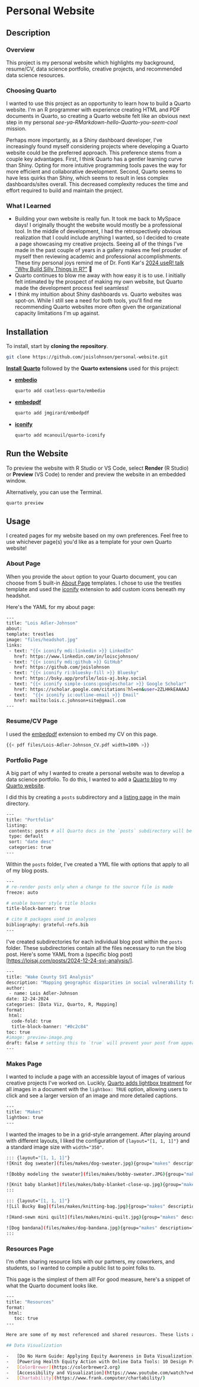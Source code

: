 # Personal Website

## Description
### Overview
This project is my personal website which highlights my background, resume/CV, data science portfolio, creative projects, and recommended data science resources. 

### Choosing Quarto
I wanted to use this project as an opportunity to learn how to build a Quarto website. I'm an R programmer with experience creating HTML and PDF documents in Quarto, so creating a Quarto website felt like an obvious next step in my personal _see-ya-RMarkdown-hello-Quarto-you-seem-cool_ mission.

Perhaps more importantly, as a Shiny dashboard developer, I've increasingly found myself considering projects where developing a Quarto website could be the preferred approach. This preference stems from a couple key advantages. First, I think Quarto has a gentler learning curve than Shiny. Opting for more intuitive programming tools paves the way for more efficient and collaborative development. Second, Quarto seems to have less quirks than Shiny, which seems to result in less complex dashboards/sites overall. This decreased complexity reduces the time and effort required to build and maintain the project.

### What I Learned
- Building your own website is really fun. It took me back to MySpace days! I originally thought the website would mostly be a professional tool. In the middle of development, I had the retrospectively obvious realization that I could include anything I wanted, so I decided to create a page showcasing my creative projects. Seeing all of the things I've made in the past couple of years in a gallery makes me feel prouder of myself then reviewing academic and professional accomplishments. These tiny personal joys remind me of Dr. Fonti Kar's  [2024 useR! talk "Why Build Silly Things in R?"](https://userconf2024.sched.com/event/1c8zy/why-build-silly-things-in-r-fonti-kar-university-of-new-south-wales?iframe=yes&w=100%&sidebar=yes&bg=no) 🤠
- Quarto continues to blow me away with how easy it is to use. I initially felt intimated by the prospect of making my own website, but Quarto made the development process feel seamless!
- I think my intuition about Shiny dashboards vs. Quarto websites was spot-on. While I still see a need for both tools, you'll find me recommending Quarto websites more often given the organizational capacity limitations I'm up against.

## Installation
To install, start by **cloning the repository**.
   ```bash
   git clone https://github.com/joislohnson/personal-website.git
  ```

[**Install Quarto**](https://quarto.org/docs/get-started/) followed by the **Quarto extensions** used for this project:
- [**embedio**](https://github.com/coatless-quarto/embedio#readme)
   ```bash
   quarto add coatless-quarto/embedio
   ```
- [**embedpdf**](https://github.com/jmgirard/embedpdf?tab=readme-ov-file)
   ```bash
   quarto add jmgirard/embedpdf
   ```
- [**iconify**](https://github.com/mcanouil/quarto-iconify)
   ```bash
   quarto add mcanouil/quarto-iconify
   ```

## Run the Website
To preview the website with R Studio or VS Code, select **Render** (R Studio) or **Preview** (VS Code) to render and preview the website in an embedded window.

Alternatively, you can use the Terminal.
   ```bash
   quarto preview
   ```
## Usage
I created pages for my website based on my own preferences. Feel free to use whichever page(s) you'd like as a template for your own Quarto website!
### About Page
When you provide the `about` option to your Quarto document, you can choose from 5 built-in [About Page](https://quarto.org/docs/websites/website-about.html) templates. I chose to use the trestles template and used the [iconify](https://github.com/mcanouil/quarto-iconify) extension to add custom icons beneath my headshot. 

Here's the YAML for my about page:

   ``` bash
   ---
title: "Lois Adler-Johnson"
about:
  template: trestles
  image: "files/headshot.jpg"
  links:
    - text: "{{< iconify mdi:linkedin >}} LinkedIn"
      href: https://www.linkedin.com/in/loiscjohnson/
    - text: "{{< iconify mdi:github >}} GitHub"
      href: https://github.com/joislohnson
    - text: "{{< iconify ri:bluesky-fill >}} Bluesky"
      href: https://bsky.app/profile/lois-aj.bsky.social
    - text: "{{< iconify simple-icons:googlescholar >}} Google Scholar"
      href: https://scholar.google.com/citations?hl=en&user=2ZLHHkEAAAAJ
    - text:  "{{< iconify ic:outline-email >}} Email"
      href: mailto:lois.c.johnson+site@gmail.com
---
   ```

### Resume/CV Page
I used the [embedpdf](https://github.com/jmgirard/embedpdf?tab=readme-ov-file) extension to embed my CV on this page.

 ``` bash
{{< pdf files/Lois-Adler-Johnson_CV.pdf width=100% >}}
   ```

### Portfolio Page
A big part of why I wanted to create a personal website was to develop a data science portfolio. To do this, I wanted to add a [Quarto blog](https://quarto.org/docs/websites/website-blog.html) to my [Quarto website](https://quarto.org/docs/websites/). 

I did this by creating a `posts` subdirectory and a [listing page](https://quarto.org/docs/websites/website-listings.html) in the main directory.

 ``` bash
---
title: "Portfolio"
listing: 
  contents: posts # all Quarto docs in the `posts` subdirectory will be included on your listing page
  type: default
  sort: "date desc"
  categories: true
---
   ```

Within the `posts` folder, I've created a YML file with options that apply to all of my blog posts.
 ``` bash
---
# re-render posts only when a change to the source file is made
freeze: auto

# enable banner style title blocks
title-block-banner: true

# cite R packages used in analyses
bibliography: grateful-refs.bib
---
   ```
I've created subdirectories for each individual blog post within the `posts` folder. These subdirectories contain all the files necessary to run the blog post. Here's some YAML from a (specific blog post)[https://loisaj.com/posts/2024-12-24-svi-analysis/].
 ``` bash
---
title: "Wake County SVI Analysis"
description: "Mapping geographic disparities in social vulnerability factors in Wake County, NC."
author:
  - name: Lois Adler-Johnson
date: 12-24-2024
categories: [Data Viz, Quarto, R, Mapping]
format: 
  html:
   code-fold: true
   title-block-banner: "#0c2c84"
toc: true
#image: preview-image.png
draft: false # setting this to `true` will prevent your post from appearing on your listing page until you're ready
---
   ```
### Makes Page
I wanted to include a page with an accessible layout of images of various creative projects I've worked on. Lucikly, [Quarto adds lightbox treatment](https://quarto.org/docs/output-formats/html-lightbox-figures.html) for all images in a document with the `lightbox: TRUE` option, allowing users to click and see a larger version of an image and more detailed captions. 
 ``` bash
---
title: "Makes"
lightbox: true
---
   ```
I wanted the images to be in a grid-style arrangement. After playing around with different layouts, I liked the configuration of `{layout="[1, 1, 1]"}` and a standard image size with `width="350"`.
 ``` bash
::: {layout="[1, 1, 1]"}
![Knit dog sweater](files/makes/dog-sweater.jpg){group="makes" description="Wool and the Gang's [Dog's Life Coat](https://www.woolandthegang.com/en/products/dog-s-life-coat)—it's the first knitting pattern I've ever finished!" width="350"}

![Bobby modeling the sweater](files/makes/bobby-sweater.JPG){group="makes" description="Bobby all cozied up in the sweater before a walk on a chilly day." width="350"}

![Knit baby blanket](files/makes/baby-blanket-close-up.jpg){group="makes" description="Wool and the Gang's [Happy Blanket](https://www.woolandthegang.com/en/products/happy-blanket-kit) for my friend's sweet baby Miles." width="350"}
:::

::: {layout="[1, 1, 1]"}
![Lil Bucky Bag](files/makes/knitting-bag.jpg){group="makes" description="Leila Make's [Lil Bucky Bag](https://www.leilamakes.com/free-pattern/lil-bucky-bag), perfect for knitting projects!" width="350"}

![Hand-sewn mini quilt](files/makes/mini-quilt.jpg){group="makes" description="I learned how to improv mini quilts with Ali at the lovely [Triple Spring Studios](https://sadierapp.com/triple-spring-studios)." width="350"}

![Dog bandana](files/makes/dog-bandana.jpg){group="makes" description="I sewed this bandana for my pals' dog Gertie out of my favorite cowboy fabric." width="350"}
:::
```
### Resources Page
I'm often sharing resource lists with our partners, my coworkers, and students, so I wanted to compile a public list to point folks to. 

This page is the simplest of them all! For good measure, here's a snippet of what the Quarto document looks like.
 ``` bash
---
title: "Resources"
format: 
  html:
    toc: true
---

Here are some of my most referenced and shared resources. These lists are always evolving, and I welcome recommended additions!

## Data Visualization

-   [Do No Harm Guide: Applying Equity Awareness in Data Visualization](https://www.urban.org/research/publication/do-no-harm-guide-applying-equity-awareness-data-visualization)
-   [Powering Health Equity Action with Online Data Tools: 10 Design Principles](https://nationalequityatlas.org/sites/default/files/10-Design-Principles-For-Online-Data-Tools.pdf)
-   [ColorBrewer](https://colorbrewer2.org)
-   [Accessibility and Visualization](https://www.youtube.com/watch?v=KVisPxjgdtU)
-   [Chartability](https://www.frank.computer/chartability/)
```
